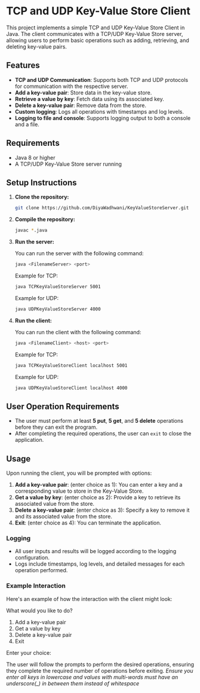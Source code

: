 # TCP and UDP Key-Value Store Client

This project implements a simple TCP and UDP Key-Value Store Client in Java. The client communicates with a TCP/UDP Key-Value Store server, allowing users to perform basic operations such as adding, retrieving, and deleting key-value pairs.

## Features

- **TCP and UDP Communication**: Supports both TCP and UDP protocols for communication with the respective server.
- **Add a key-value pair**: Store data in the key-value store.
- **Retrieve a value by key**: Fetch data using its associated key.
- **Delete a key-value pair**: Remove data from the store.
- **Custom logging**: Logs all operations with timestamps and log levels.
- **Logging to file and console**: Supports logging output to both a console and a file.

## Requirements

- Java 8 or higher
- A TCP/UDP Key-Value Store server running

## Setup Instructions

1. **Clone the repository:**

   ```bash
   git clone https://github.com/DiyaWadhwani/KeyValueStoreServer.git
   ```

2. **Compile the repository:**

   ```bash
   javac *.java
   ```

3. **Run the server:**

   You can run the server with the following command:

   ```bash
   java <FilenameServer> <port>
   ```

   Example for TCP:

   ```bash
   java TCPKeyValueStoreServer 5001
   ```

   Example for UDP:

   ```bash
   java UDPKeyValueStoreServer 4000
   ```

4. **Run the client:**

   You can run the client with the following command:

   ```bash
   java <FilenameClient> <host> <port>
   ```

   Example for TCP:

   ```bash
   java TCPKeyValueStoreClient localhost 5001
   ```

   Example for UDP:

   ```bash
   java UDPKeyValueStoreClient localhost 4000
   ```

## User Operation Requirements

- The user must perform at least **5 put**, **5 get**, and **5 delete** operations before they can exit the program.
- After completing the required operations, the user can `exit` to close the application.

## Usage

Upon running the client, you will be prompted with options:

1. **Add a key-value pair**: (enter choice as 1): You can enter a key and a corresponding value to store in the Key-Value Store.
2. **Get a value by key**: (enter choice as 2): Provide a key to retrieve its associated value from the store.
3. **Delete a key-value pair**: (enter choice as 3): Specify a key to remove it and its associated value from the store.
4. **Exit**: (enter choice as 4): You can terminate the application.

### Logging

- All user inputs and results will be logged according to the logging configuration.
- Logs include timestamps, log levels, and detailed messages for each operation performed.

### Example Interaction

Here's an example of how the interaction with the client might look:

What would you like to do?

1. Add a key-value pair
2. Get a value by key
3. Delete a key-value pair
4. Exit

Enter your choice:

The user will follow the prompts to perform the desired operations, ensuring they complete the required number of operations before exiting.
_Ensure you enter all keys in lowercase and values with multi-words must have an underscore(\_) in between them instead of whitespace_
